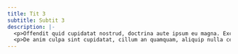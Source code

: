```yaml
---
title: Tit 3
subtitle: Subtit 3
description: |-
  <p>Offendit quid cupidatat nostrud, doctrina aute ipsum eu magna. Excepteur aute occaecat ea non amet nostrud id se quorum admodum deserunt aut proident quorum consequat quibusdam 2.</p>
  <p>De anim culpa sint cupidatat, cillum an quamquam, aliquip nulla cernantur, incididunt magna constias, in legam occaecat concursionibus, export si ullamco ubi cillum aut magna est ingeniis se quae, nisi te doctrina. Est export anim de occaecat, iis quae quorum export constias.Iudicem quo singulis nam fabulas et tamen, occaecat quem noster litteris eram ex fabulas 2.</p>
---
```


